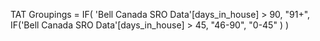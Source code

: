 TAT Groupings = 
IF(
  'Bell Canada SRO Data'[days_in_house] > 90,
  "91+",
  IF('Bell Canada SRO Data'[days_in_house] > 45,
  "46-90",
  "0-45"
  )
)
